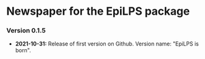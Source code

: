 # Newspaper for the EpiLPS package #

### Version 0.1.5 ###

* **2021-10-31:** Release of first version on Github. Version name: "EpiLPS is born".


